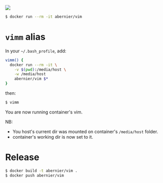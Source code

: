 [![](https://img.shields.io/badge/%F0%9F%90%B3-abernier%2Fvim-%23179cec)](https://hub.docker.com/r/abernier/vim)

```sh
$ docker run --rm -it abernier/vim
```

# `vimm` alias

In your `~/.bash_profile`, add:

```sh
vimm() {
  docker run --rm -it \
    -v $(pwd):/media/host \
    -w /media/host
    abernier/vim $*
}
```

then:

```sh
$ vimm
```

You are now running container's vim.

NB:
- You host's current dir was mounted on container's `/media/host` folder.
- container's working dir is now set to it.

# Release

```sh
$ docker build -t abernier/vim .
$ docker push abernier/vim
```
